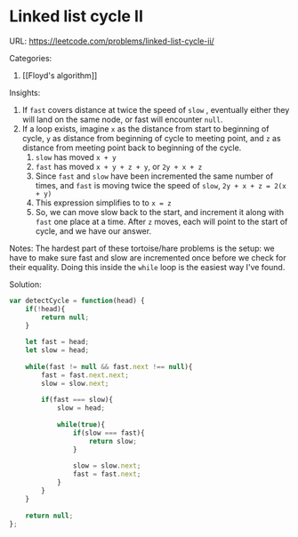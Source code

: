 # Linked list cycle II

URL:  https://leetcode.com/problems/linked-list-cycle-ii/

Categories:
1. [[Floyd's algorithm]]

Insights:
1. If `fast`  covers distance at twice the speed of `slow` , eventually either they will land on the same node, or fast will encounter `null`.  
2. If a loop exists, imagine `x` as the distance from start to beginning of cycle, `y` as distance from beginning of cycle to meeting point, and `z` as distance from meeting point  back to beginning of the cycle.
	1. `slow` has moved `x + y`
	2. `fast` has moved `x + y + z + y`, or `2y + x + z`
	3. Since `fast` and `slow` have been incremented the same number of times, and `fast` is moving twice the speed of `slow`,  `2y + x + z = 2(x + y)` 
	4. This expression simplifies to to `x = z`
	5. So, we can move slow back to the start, and increment it along with `fast` one place at a time.  After `z` moves, each will point to the start of cycle, and we have our answer.
	
	

Notes:
The hardest part of these tortoise/hare problems is the setup:  we have to make sure fast and slow are incremented once before we check for their equality.  Doing this inside the `while` loop is the easiest way I've found.

Solution:
```javascript
var detectCycle = function(head) {
    if(!head){
        return null;
    }
    
    let fast = head;
    let slow = head;
    
    while(fast != null && fast.next !== null){
        fast = fast.next.next;
        slow = slow.next;
        
        if(fast === slow){
            slow = head;
            
            while(true){
                if(slow === fast){
                    return slow;
                }
                
                slow = slow.next;
                fast = fast.next;
            }
        }
    }
    
    return null;
};
```